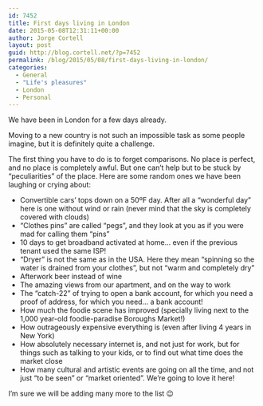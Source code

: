 ```yaml
---
id: 7452
title: First days living in London
date: 2015-05-08T12:31:11+00:00
author: Jorge Cortell
layout: post
guid: http://blog.cortell.net/?p=7452
permalink: /blog/2015/05/08/first-days-living-in-london/
categories:
  - General
  - "Life's pleasures"
  - London
  - Personal
---
```

We have been in London for a few days already.

Moving to a new country is not such an impossible task as some people imagine, but it is definitely quite a challenge.

The first thing you have to do is to forget comparisons. No place is perfect, and no place is completely awful. But one can’t help but to be stuck by “peculiarities” of the place. Here are some random ones we have been laughing or crying about:

  * Convertible cars’ tops down on a 50ºF day. After all a “wonderful day” here is one without wind or rain (never mind that the sky is completely covered with clouds)
  * “Clothes pins” are called “pegs”, and they look at you as if you were mad for calling them “pins”
  * 10 days to get broadband activated at home… even if the previous tenant used the same ISP!
  * “Dryer” is not the same as in the USA. Here they mean “spinning so the water is drained from your clothes”, but not “warm and completely dry”
  * Afterwork beer instead of wine
  * The amazing views from our apartment, and on the way to work
  * The “catch-22” of trying to open a bank account, for which you need a proof of address, for which you need… a bank account!
  * How much the foodie scene has improved (specially living next to the 1,000 year-old foodie-paradise Boroughs Market!)
  * How outrageously expensive everything is (even after living 4 years in New York)
  * How absolutely necessary internet is, and not just for work, but for things such as talking to your kids, or to find out what time does the market close
  * How many cultural and artistic events are going on all the time, and not just “to be seen” or “market oriented”. We’re going to love it here!

I’m sure we will be adding many more to the list 😉